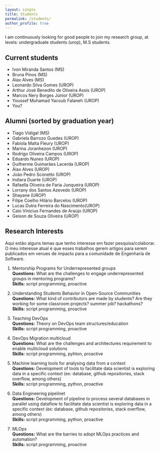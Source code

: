 ```yaml
---
layout: single
title: Students
permalink: /students/
author_profile: true
---
```


I am continuously looking for good people to join my research group, at levels: undergraduate students (urop), M.S students. 

## Current students

- Ivon Miranda Santos (MS)
- Bruna Pinos (MS)
- Alax Alves (MS)
- Leonardo Silva Gomes (UROP)
- Arthur José Benedito de Oliveira Assis (UROP)
- Marcos Nery Borges Júnior (UROP)
- Youssef Muhamad Yacoub Falaneh (UROP)
- You?

## Alumni (sorted by graduation year)

- Tiago Vidigal (MS)
- Gabriela Barrozo Guedes (UROP)
- Fabíola Malta Fleury (UROP)
- Marina Joranhezon (UROP)
- Rodrigo Oliveira Campos (UROP)
- Eduardo Nunes (UROP)
- Guilherme Guimarães Lacerda (UROP)
- Álax Alves (UROP)
- João Pedro Sconetto (UROP)
- Indiara Duarte (UROP)
- Rafaella Oliveira de Faria Junqueira (UROP)
- Lorrany dos Santos Azevedo (UROP)
- Shayane (UROP)
- Filipe Coelho Hilário Barcelos (UROP)
- Lucas Dutra Ferreira do Nascimento(UROP)
- Caio Vinícius Fernandes de Araújo (UROP)
- Geison de Souza Oliveira (UROP)




## Research Interests

Aqui estão alguns temas que tenho interesse em fazer pesquisa/colaborar. O meu interesse atual é que esses trabalhos gerem artigos para serem publicados em venues de impacto para a comunidade de Engenharia de Software.



1. Mentorship Programs for Underrepresented groups<br>
**Questions:** What are the challenges to engage underrepresented groups in mentoring programs? <br>
**Skills:** script programming, proactive <br>

1. Understanding Students Behavior in Open-Source Communities<br>
**Questions:** What kind of contributors are made by students? Are they working for some classroom projects? summer job? hackathons?<br>
**Skills:** script programming, proactive <br>

1. Teaching DevOps<br>
**Questions:** Theory on DevOps team structures/education <br>
**Skills:** script programming, proactive <br>

1. DevOps Migration multicloud<br>
**Questions:** What are the challenges and architectures requirement to enable multicloud solutions <br>
**Skills:** script programming, pyhton, proactive <br>

1. Machine learning tools for analysing data from a context<br>
**Questions:** Development of tools to facilitate data scientist is exploring data in a specific context (ex: database, github repositories, stack overflow, among others) <br>
**Skills:** script programming, python, proactive <br>

1. Data Engineering pipelinet<br>
**Questions:** Development of pipeline to process several databases in parallel using dataflow to facilitate data scientist is exploring data in a specific context (ex: database, github repositories, stack overflow, among others) <br>
**Skills:** script programming, python, proactive <br>

1. MLOps<br>
**Questions:** What are the barries to adopt MLOps practices and automation? <br>
**Skills:** script programming, proactive <br>

